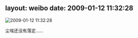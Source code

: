 layout: weibo
date: 2009-01-12 11:32:28
---
<meta name="referrer" content="no-referrer" />

<img src="/images/favicon.ico" style="float: left;"/>2009-01-12 11:32:28

尘埃还没有落定……


